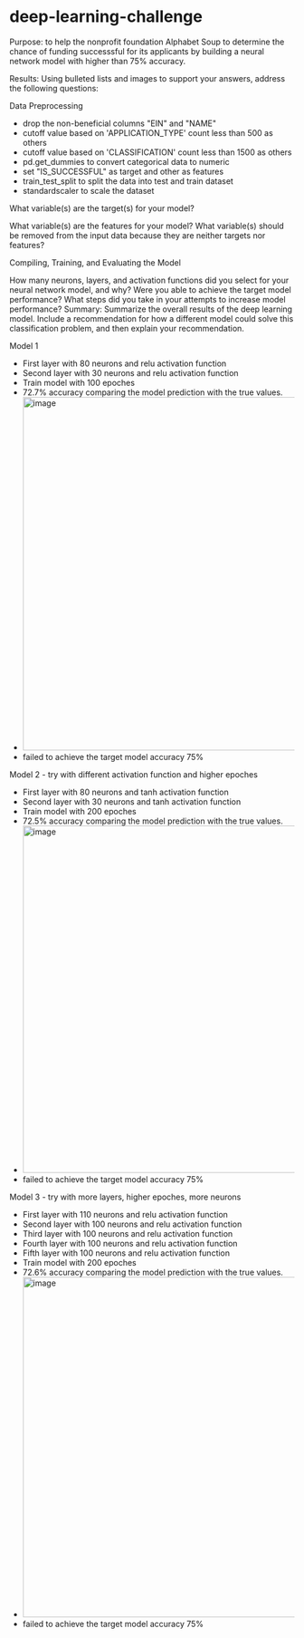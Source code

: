 # deep-learning-challenge
Purpose: to help the nonprofit foundation Alphabet Soup to determine the chance of funding successsful for its applicants by building a neural network model with higher than 75% accuracy. 

Results: Using bulleted lists and images to support your answers, address the following questions:

Data Preprocessing
- drop the non-beneficial columns "EIN" and "NAME" 
- cutoff value based on 'APPLICATION_TYPE' count less than 500 as others 
- cutoff value based on 'CLASSIFICATION' count less than 1500 as others 
- pd.get_dummies to convert categorical data to numeric
- set "IS_SUCCESSFUL" as target and other as features 
- train_test_split to split the data into test and train dataset
- standardscaler to scale the dataset

What variable(s) are the target(s) for your model?

What variable(s) are the features for your model?
What variable(s) should be removed from the input data because they are neither targets nor features?

Compiling, Training, and Evaluating the Model

How many neurons, layers, and activation functions did you select for your neural network model, and why?
Were you able to achieve the target model performance?
What steps did you take in your attempts to increase model performance?
Summary: Summarize the overall results of the deep learning model. Include a recommendation for how a different model could solve this classification problem, and then explain your recommendation.

Model 1 
- First layer with 80 neurons and relu activation function
- Second layer with 30 neurons and relu activation function
- Train model with 100 epoches
- 72.7% accuracy comparing the model prediction with the true values.  
- <img width="624" alt="image" src="https://user-images.githubusercontent.com/118244319/236704483-822023a8-6c2e-4a1a-a211-9ed43e8aaca2.png">
- failed to achieve the target model accuracy 75%


Model 2 - try with different activation function and higher epoches
- First layer with 80 neurons and tanh activation function
- Second layer with 30 neurons and tanh activation function
- Train model with 200 epoches
- 72.5% accuracy comparing the model prediction with the true values.  
- <img width="613" alt="image" src="https://user-images.githubusercontent.com/118244319/236704612-8b52d761-8bca-4eb9-a68c-b8e8465fdf74.png">
- failed to achieve the target model accuracy 75%

Model 3 - try with more layers, higher epoches, more neurons
- First layer with 110 neurons and relu activation function
- Second layer with 100 neurons and relu activation function
- Third layer with 100 neurons and relu activation function
- Fourth layer with 100 neurons and relu activation function
- Fifth layer with 100 neurons and relu activation function
- Train model with 200 epoches
- 72.6% accuracy comparing the model prediction with the true values. 
- <img width="601" alt="image" src="https://user-images.githubusercontent.com/118244319/236705443-7772d3f6-8b3d-422e-8bc1-3f0589e0e65a.png">
- failed to achieve the target model accuracy 75%

